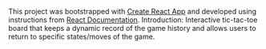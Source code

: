 This project was bootstrapped with [Create React App](https://github.com/facebookincubator/create-react-app) and developed using instructions from [React Documentation](https://react.dev/learn/tutorial-tic-tac-toe#setup-for-the-tutorial).
Introduction:
Interactive tic-tac-toe board that keeps a dynamic record of the game history and allows users to return to specific states/moves of the game.
